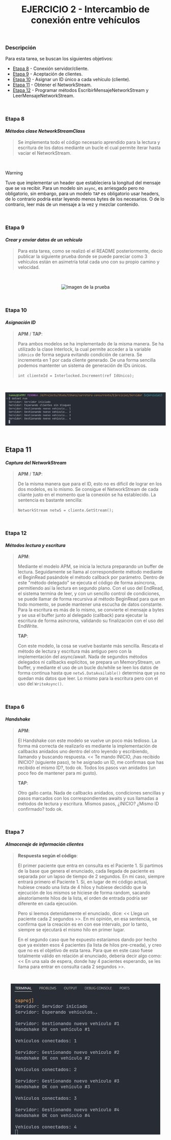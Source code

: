 <div align="center">

# EJERCICIO 2 - Intercambio de conexión entre vehículos

</div>

<br>

### Descripción

Para esta tarea, se buscan los siguientes objetivos:

- [Etapa 8](#etapa-8) - Conexión servidor/cliente.
- [Etapa 9](#etapa-9) - Aceptación de clientes.
- [Etapa 10](#etapa-10) - Asignar un ID único a cada vehículo (cliente).
- [Etapa 11](#etapa-11) - Obtener el NetworkStream.
- [Etapa 12](#etapa-12) - Programar métodos EscribirMensajeNetworkStream y LeerMensajeNetworkStream.

<br>

### Etapa 8
#### *Métodos clase NetworkStreamClass*

> Se implementa todo el código necesario aprendido para la lectura y escritura de los datos mediante un bucle el cual permite iterar hasta vaciar el NetworkStream.

<br>

> [!WARNING]
> Tuve que implementar un header que estableciera la longitud del mensaje que se va recibir. Para un modelo sin `async`, es arriesgado pero no obligatorio, sin embargo, para un modelo `TAP` es obligatorio usar headers, de lo contrario podría estar leyendo menos bytes de los necesarios. O de lo contrario, leer
> más de un mensaje a la vez y mezclar contenido.

<br>

### Etapa 9
#### *Crear y enviar datos de un vehículo*

> Para esta tarea, como se realizó el el README posteriormente, decio publicar la siguiente prueba donde se puede pareciar como 3 vehículos están en asimetría total cada uno con su propio camino y velocidad.

<br>

<div align="center">

![Imagen de la prueba](../Assets/Images/8-lista-vehiculos.png)

</div>

<br>

### Etapa 10
#### *Asignación ID*

> **APM** / **TAP**:
> 
> Para ambos modelos se ha implementado de la misma manera. Se ha utilizado la clase Interlock, la cual permite acceder a la variable `idUnico` de forma segura evitando condición de carrera. Se incrementa en 1 por cada cliente generado. De una forma sencilla podemos mantenter un sistema de generación de IDs
> únicos.
>
> `int clienteId = Interlocked.Increment(ref IdUnico);`

<br>

<div align="center">

![Imagen de la prueba](../Assets/Images/5-id-control.png)

</div>

<br>

## Etapa 11
#### *Captura del NetworkStream*

> **APM** / **TAP**:
> 
> De la misma manera que para el ID, esto no es dificil de lograr en los dos modelos, es lo mismo. Se consigue el NetworkStream de cada cliante justo en el momento que la conexión se ha establecido. La sentencia es bastante sencilla:
>
> `NetworkStream netwS = cliente.GetStream();`

<br>

### Etapa 12
#### *Métodos lectura y escritura*

> **APM**:
> 
> Mediante el modelo APM, se inicia la lectura preparando un buffer de lectura. Seguidamente se llama al correspondiente método mediante el BeginRead pasándole el método callback por parámetro. Dentro de este "método delegado" se ejecuta el código de forma asíncrona, permitiendo así la lectura en segundo
> plano. Con el uso del EndRead, el sistema termina de leer, y con un sencillo control de condiciones, se puede llamar de forma recursiva al método BeginRead para que en todo momento, se puede mantener una escucha de datos constante. Para la escritura es más de lo mismo, se convierte el mensaje a bytes y se
> usa el buffer junto al delegado (callback) para ejecutar la escritura de forma asíncrona, validando su finalización con el uso del EndWrite.
> 
> **TAP**:
> 
> Con este modelo, la cosa se vuelve bastante más sencilla. Rescata el método de lectura y escritura más antiguo pero con la implementación del async/await. Nada de segundos métodos delegados ni callbacks explícitos, se prepara un MemoryStream, un buffer, y mediante el uso de un bucle do/while se leen los datos
> de forma continua hasta que `netwS.DataAvailable()` determina que ya no quedan más datos que leer. Lo mismo para la escritura pero con el uso del `WriteAsync()`.

<br>

### Etapa 6
#### *Handshake*

> **APM**:
> 
> El Handshake con este modelo se vuelve un poco más tedioso. La forma má correcta de realizarlo es mediante la implementación de callbacks anidados uno dentro del otro leyendo y escribiendo, llamando y buscando respuesta. << Te mando INICIO, ¡has recibido INICIO? (siguiente paso), te he asignado un ID, me
> confirmas que has recibido el mismo ID?, todo ok. Todos los pasos van anidados (un poco feo de mantener para mi gusto).
> 
> **TAP**:
> 
> Otro gallo canta. Nada de callbacks anidados, condiciones sencillas y pasos marcados con los correspondientes awaits y sus llamadas a métodos de lectura y escritura. Mismos pasos, ¿INICIO? ¿Mismo ID confirmado? todo ok.

<br>

### Etapa 7
#### *Almacenaje de información clientes*

> **Respuesta según el código**:
> 
> El primer paciente que entra en consulta es el Paciente 1. Si partimos de la base que genera el enunciado, cada llegada de paciente es separada por un lapso de tiempo de 2 segundos. En mi caso, siempre entrará primero el Paciente 1. Si, en lugar de mi código actual, hubiese creado una lista de 4 hilos y hubiese decidido que la ejecución de los mismos se hiciese de forma random, sacando aleatoriamente hilos de la lista, el orden de entrada podría ser diferente en cada ejecución.
> 
> Pero si leemos detenidamente el enunciado, dice: << Llega un paciente cada 2 segundos >>. En mi opinión, en esa sentencia, se confirma que la creación es en con ese intervalo, por lo tanto, siempre se ejecutará el mismo hilo en primer lugar.
> 
> En el segundo caso que he expuesto estaríamos dando por hecho que ya existen esos 4 pacientes (la lista de hilos pre-creada), y creo que no es el objetivo de esta tarea. Para que en este caso fuese totalmente válido en relación al enunciado, debería decir algo como: << En una sala de espera, donde hay 4 pacientes esperando, se les llama para entrar en consulta cada 2 segundos >>.

<br>

<div align="center">

![Imagen de la prueba](../Assets/Images/6-lista-vehiculos.png)

</div>

<br>

